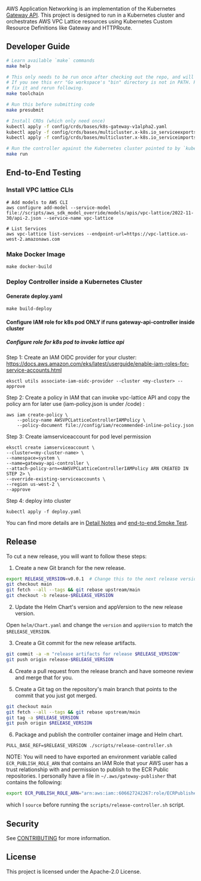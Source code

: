 AWS Application Networking is an implementation of the Kubernetes [Gateway API](https://gateway-api.sigs.k8s.io/). This project is designed to run in a Kubernetes cluster and orchestrates AWS VPC Lattice resources using Kubernetes Custom Resource Definitions like Gateway and HTTPRoute.

## Developer Guide

```bash
# Learn available `make` commands
make help

# This only needs to be run once after checking out the repo, and will install tools/codegen required for development
# If you see this err "Go workspace's "bin" directory is not in PATH. Run 'export PATH="$PATH:${GOPATH:-$HOME/go}/bin"'."
# fix it and rerun following. 
make toolchain

# Run this before submitting code
make presubmit

# Install CRDs (which only need once) 
kubectl apply -f config/crds/bases/k8s-gateway-v1alpha2.yaml
kubectl apply -f config/crds/bases/multicluster.x-k8s.io_serviceexports.yaml
kubectl apply -f config/crds/bases/multicluster.x-k8s.io_serviceimports.yaml

# Run the controller against the Kubernetes cluster pointed to by `kubectl config current-context`
make run
```

## End-to-End Testing

### Install VPC lattice CLIs

```
# Add models to AWS CLI
aws configure add-model --service-model file://scripts/aws_sdk_model_override/models/apis/vpc-lattice/2022-11-30/api-2.json --service-name vpc-lattice

# List Services
aws vpc-lattice list-services --endpoint-url=https://vpc-lattice.us-west-2.amazonaws.com

```

### Make Docker Image

```
make docker-build
```

### Deploy Controller inside a Kubernetes Cluster

#### Generate deploy.yaml

```
make build-deploy
```

####  Configure IAM role for k8s pod ONLY if runs gateway-api-controller inside cluster

##### Configure role for k8s pod to invoke lattice api

Step 1: Create an IAM OIDC provider for your cluster:
https://docs.aws.amazon.com/eks/latest/userguide/enable-iam-roles-for-service-accounts.html
```
eksctl utils associate-iam-oidc-provider --cluster <my-cluster> --approve
```

Step 2: Create a policy in IAM that can invoke vpc-lattice API and copy the policy arn for later use
(iam-policy.json is under /code) :

```
aws iam create-policy \
    --policy-name AWSVPCLatticeControllerIAMPolicy \
    --policy-document file://config/iam/recommended-inline-policy.json
```


Step 3: Create iamserviceaccount for pod level permission
```
eksctl create iamserviceaccount \
--cluster=<my-cluster-name> \
--namespace=system \
--name=gateway-api-controller \
--attach-policy-arn=<AWSVPCLatticeControllerIAMPolicy ARN CREATED IN STEP 2> \
--override-existing-serviceaccounts \
--region us-west-2 \
--approve
```

Step 4: deploy into cluster

```
kubectl apply -f deploy.yaml
```


You can find more details are in  [Detail Notes](https://code.amazon.com/packages/MercuryK8SController/blobs/mainline/--/developer.md) and [end-to-end Smoke Test](https://quip-amazon.com/FaquAsssAitb/Testing-Manual-end-to-end-Smoke-Testing-for-Kubernetes-Controllers).

## Release

To cut a new release, you will want to follow these steps:

1. Create a new Git branch for the new release.

```bash
export RELEASE_VERSION=v0.0.1  # Change this to the next release version you want
git checkout main
git fetch --all --tags && git rebase upstream/main
git checkout -b release-$RELEASE_VERSION
```

2. Update the Helm Chart's version and appVersion to the new release version.

Open `helm/Chart.yaml` and change the `version` and `appVersion` to match the `$RELEASE_VERSION`.

3. Create a Git commit for the new release artifacts.

```bash
git commit -a -m "release artifacts for release $RELEASE_VERSION"
git push origin release-$RELEASE_VERSION
```

4. Create a pull request from the release branch and have someone review and
   merge that for you.

5. Create a Git tag on the repository's main branch that points to the commit
   that you just got merged.

```bash
git checkout main
git fetch --all --tags && git rebase upstream/main
git tag -a $RELEASE_VERSION
git push origin $RELEASE_VERSION
```

6. Package and publish the controller container image and Helm chart.

```
PULL_BASE_REF=$RELEASE_VERSION ./scripts/release-controller.sh
```

NOTE: You will need to have exported an environment variable called
`ECR_PUBLISH_ROLE_ARN` that contains an IAM Role that your AWS user has a trust
relationship with and permission to publish to the ECR Public repositories. I
personally have a file in `~/.aws/gateway-publisher` that contains the
following:

```bash
export ECR_PUBLISH_ROLE_ARN="arn:aws:iam::606627242267:role/ECRPublisher"
```

which I `source` before running the `scripts/release-controller.sh` script.

## Security

See [CONTRIBUTING](CONTRIBUTING.md#security-issue-notifications) for more information.

## License

This project is licensed under the Apache-2.0 License.
